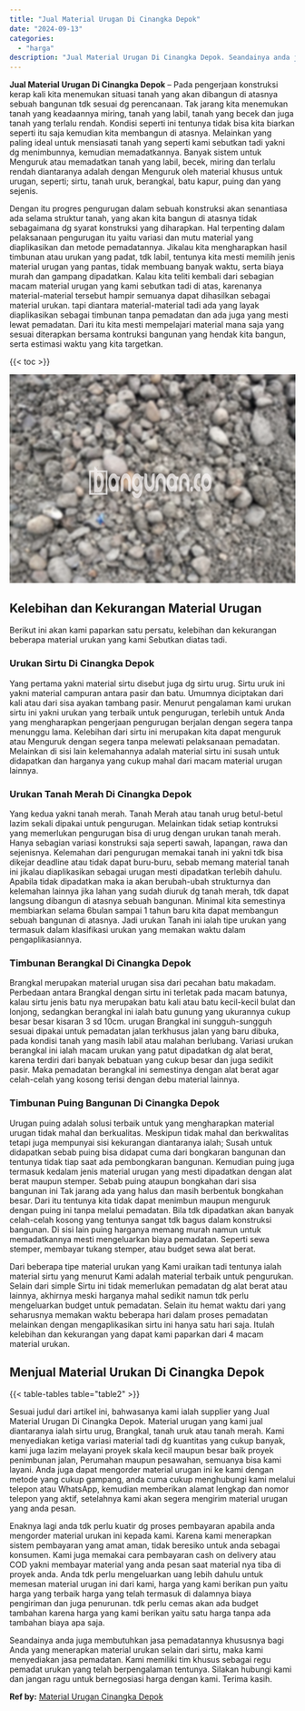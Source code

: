 ```yaml
---
title: "Jual Material Urugan Di Cinangka Depok"
date: "2024-09-13"
categories: 
  - "harga"
description: "Jual Material Urugan Di Cinangka Depok. Seandainya anda juga membutuhkan jasa pemadatannya khususnya bagi Anda yang menerapkan material urukan selain dari si..."
---
```


**Jual Material Urugan Di Cinangka Depok** – Pada pengerjaan konstruksi kerap kali kita menemukan situasi tanah yang akan dibangun di atasnya sebuah bangunan tdk sesuai dg perencanaan. Tak jarang kita menemukan tanah yang keadaannya miring, tanah yang labil, tanah yang becek dan juga tanah yang terlalu rendah. Kondisi seperti ini tentunya tidak bisa kita biarkan seperti itu saja kemudian kita membangun di atasnya. Melainkan yang paling ideal untuk mensiasati tanah yang seperti kami sebutkan tadi yakni dg menimbunnya, kemudian memadatkannya. Banyak sistem untuk Menguruk atau memadatkan tanah yang labil, becek, miring dan terlalu rendah diantaranya adalah dengan Menguruk oleh material khusus untuk urugan, seperti; sirtu, tanah uruk, berangkal, batu kapur, puing dan yang sejenis.

Dengan itu progres pengurugan dalam sebuah konstruksi akan senantiasa ada selama struktur tanah, yang akan kita bangun di atasnya tidak sebagaimana dg syarat konstruksi yang diharapkan. Hal terpenting dalam pelaksanaan pengurugan itu yaitu variasi dan mutu material yang diaplikasikan dan metode pemadatannya. Jikalau kita mengharapkan hasil timbunan atau urukan yang padat, tdk labil, tentunya kita mesti memilih jenis material urugan yang pantas, tidak membuang banyak waktu, serta biaya murah dan gampang dipadatkan. Kalau kita teliti kembali dari sebagian macam material urugan yang kami sebutkan tadi di atas, karenanya material-material tersebut hampir semuanya dapat dihasilkan sebagai material urukan. tapi diantara material-material tadi ada yang layak diaplikasikan sebagai timbunan tanpa pemadatan dan ada juga yang mesti lewat pemadatan. Dari itu kita mesti mempelajari material mana saja yang sesuai diterapkan bersama kontruksi bangunan yang hendak kita bangun, serta estimasi waktu yang kita targetkan.

{{< toc >}}

![Jual Material Urugan Di Cinangka Depok](/images/jual-urugan-22.png)

## Kelebihan dan Kekurangan Material Urugan

Berikut ini akan kami paparkan satu persatu, kelebihan dan kekurangan beberapa material urukan yang kami Sebutkan diatas tadi.

### Urukan Sirtu Di Cinangka Depok

Yang pertama yakni material sirtu disebut juga dg sirtu urug. Sirtu uruk ini yakni material campuran antara pasir dan batu. Umumnya diciptakan dari kali atau dari sisa ayakan tambang pasir. Menurut pengalaman kami urukan sirtu ini yakni urukan yang terbaik untuk pengurugan, terlebih untuk Anda yang mengharapkan pengerjaan pengurugan berjalan dengan segera tanpa menunggu lama. Kelebihan dari sirtu ini merupakan kita dapat menguruk atau Menguruk dengan segera tanpa melewati pelaksanaan pemadatan. Melainkan di sisi lain kelemahannya adalah material sirtu ini susah untuk didapatkan dan harganya yang cukup mahal dari macam material urugan lainnya.

### Urukan Tanah Merah Di Cinangka Depok

Yang kedua yakni tanah merah. Tanah Merah atau tanah urug betul-betul lazim sekali dipakai untuk pengurugan. Melainkan tidak setiap kontruksi yang memerlukan pengurugan bisa di urug dengan urukan tanah merah. Hanya sebagian variasi konstruksi saja seperti sawah, lapangan, rawa dan sejenisnya. Kelemahan dari pengurugan memakai tanah ini yakni tdk bisa dikejar deadline atau tidak dapat buru-buru, sebab memang material tanah ini jikalau diaplikasikan sebagai urugan mesti dipadatkan terlebih dahulu. Apabila tidak dipadatkan maka ia akan berubah-ubah strukturnya dan kelemahan lainnya jika lahan yang sudah diuruk dg tanah merah, tdk dapat langsung dibangun di atasnya sebuah bangunan. Minimal kita semestinya membiarkan selama 6bulan sampai 1 tahun baru kita dapat membangun sebuah bangunan di atasnya. Jadi urukan Tanah ini ialah tipe urukan yang termasuk dalam klasifikasi urukan yang memakan waktu dalam pengaplikasiannya.

### Timbunan Berangkal Di Cinangka Depok

Brangkal merupakan material urugan sisa dari pecahan batu makadam. Perbedaan antara Brangkal dengan sirtu ini terletak pada macam batunya, kalau sirtu jenis batu nya merupakan batu kali atau batu kecil-kecil bulat dan lonjong, sedangkan berangkal ini ialah batu gunung yang ukurannya cukup besar besar kisaran 3 sd 10cm. urugan Brangkal ini sungguh-sungguh sesuai dipakai untuk pemadatan jalan terkhusus jalan yang baru dibuka, pada kondisi tanah yang masih labil atau malahan berlubang. Variasi urukan berangkal ini ialah macam urukan yang patut dipadatkan dg alat berat, karena terdiri dari banyak bebatuan yang cukup besar dan juga sedikit pasir. Maka pemadatan berangkal ini semestinya dengan alat berat agar celah-celah yang kosong terisi dengan debu material lainnya.

### Timbunan Puing Bangunan Di Cinangka Depok

Urugan puing adalah solusi terbaik untuk yang mengharapkan material urugan tidak mahal dan berkualitas. Meskipun tidak mahal dan berkwalitas tetapi juga mempunyai sisi kekurangan diantaranya ialah; Susah untuk didapatkan sebab puing bisa didapat cuma dari bongkaran bangunan dan tentunya tidak tiap saat ada pembongkaran bangunan. Kemudian puing juga termasuk kedalam jenis material urugan yang mesti dipadatkan dengan alat berat maupun stemper. Sebab puing ataupun bongkahan dari sisa bangunan ini Tak jarang ada yang halus dan masih berbentuk bongkahan besar. Dari itu tentunya kita tidak dapat menimbun maupun menguruk dengan puing ini tanpa melalui pemadatan. Bila tdk dipadatkan akan banyak celah-celah kosong yang tentunya sangat tdk bagus dalam konstruksi bangunan. Di sisi lain puing harganya memang murah namun untuk memadatkannya mesti mengeluarkan biaya pemadatan. Seperti sewa stemper, membayar tukang stemper, atau budget sewa alat berat.

Dari beberapa tipe material urukan yang Kami uraikan tadi tentunya ialah material sirtu yang menurut Kami adalah material terbaik untuk pengurukan. Selain dari simple Sirtu ini tidak memerlukan pemadatan dg alat berat atau lainnya, akhirnya meski harganya mahal sedikit namun tdk perlu mengeluarkan budget untuk pemadatan. Selain itu hemat waktu dari yang seharusnya memakan waktu beberapa hari dalam proses pemadatan melainkan dengan mengaplikasikan sirtu ini hanya satu hari saja. Itulah kelebihan dan kekurangan yang dapat kami paparkan dari 4 macam material urukan.

## Menjual Material Urukan Di Cinangka Depok

{{< table-tables table="table2" >}}

Sesuai judul dari artikel ini, bahwasanya kami ialah supplier yang Jual Material Urugan Di Cinangka Depok. Material urugan yang kami jual diantaranya ialah sirtu urug, Brangkal, tanah uruk atau tanah merah. Kami menyediakan ketiga variasi material tadi dg kuantitas yang cukup banyak, kami juga lazim melayani proyek skala kecil maupun besar baik proyek penimbunan jalan, Perumahan maupun pesawahan, semuanya bisa kami layani. Anda juga dapat mengorder material urugan ini ke kami dengan metode yang cukup gampang, anda cuma cukup menghubungi kami melalui telepon atau WhatsApp, kemudian memberikan alamat lengkap dan nomor telepon yang aktif, setelahnya kami akan segera mengirim material urugan yang anda pesan.

Enaknya lagi anda tdk perlu kuatir dg proses pembayaran apabila anda mengorder material urukan ini kepada kami. Karena kami menerapkan sistem pembayaran yang amat aman, tidak beresiko untuk anda sebagai konsumen. Kami juga memakai cara pembayaran cash on delivery atau COD yakni membayar material yang anda pesan saat material nya tiba di proyek anda. Anda tdk perlu mengeluarkan uang lebih dahulu untuk memesan material urugan ini dari kami, harga yang kami berikan pun yaitu harga yang terbaik harga yang telah termasuk di dalamnya biaya pengiriman dan juga penurunan. tdk perlu cemas akan ada budget tambahan karena harga yang kami berikan yaitu satu harga tanpa ada tambahan biaya apa saja.

Seandainya anda juga membutuhkan jasa pemadatannya khususnya bagi Anda yang menerapkan material urukan selain dari sirtu, maka kami menyediakan jasa pemadatan. Kami memiliki tim khusus sebagai regu pemadat urukan yang telah berpengalaman tentunya. Silakan hubungi kami dan jangan ragu untuk bernegosiasi harga dengan kami. Terima kasih.

**Ref by:** [Material Urugan Cinangka Depok](https://id.wikipedia.org/wiki/Material)
